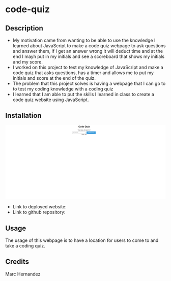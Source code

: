 # code-quiz

## Description

- My motivation came from wanting to be able to use the knowledge I learned about JavaScript to make a code quiz webpage to ask questions and answer them, if I get an answer wrong it will deduct time and at the end I mayh put in my initials and see a scoreboard that shows my initials and my score.
- I worked on this project to test my knowledge of JavaScript and make a code quiz that asks questions, has a timer and allows me to put my initials and score at the end of the quiz.
- The problem that this project solves is having a webpage that I can go to to test my coding knowledge with a coding quiz
- I learned that I am able to put the skills I learned in class to create a code quiz website using JavaScript.

## Installation
![deployed site](<./images/deployed-site.png>)
- Link to deployed website: 
- Link to github repository:

## Usage

The usage of this webpage is to have a location for users to come to and take a coding quiz.

## Credits

Marc Hernandez